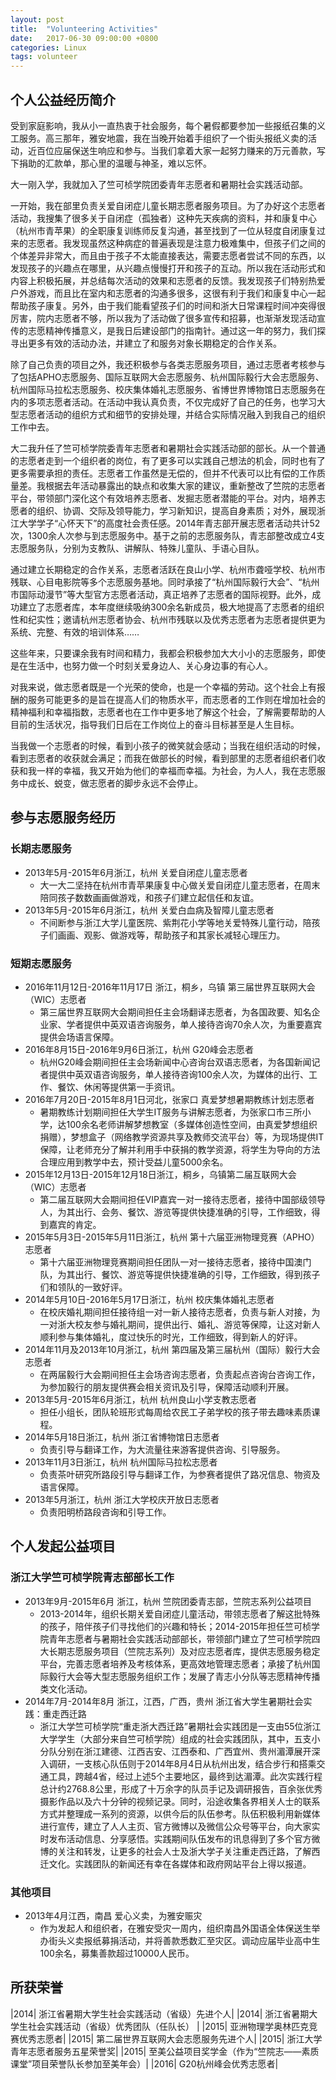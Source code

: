 ```yaml
---
layout: post
title:  "Volunteering Activities"
date:   2017-06-30 09:00:00 +0800
categories: Linux
tags: volunteer
---
```

## **个人公益经历简介**

受到家庭影响，我从小一直热衷于社会服务，每个暑假都要参加一些报纸召集的义工服务。高三那年，雅安地震，我在当晚开始着手组织了一个街头报纸义卖的活动，近百位应届保送生响应和参与。当我们拿着大家一起努力赚来的万元善款，写下捐助的汇款单，那心里的温暖与神圣，难以忘怀。
    
大一刚入学，我就加入了竺可桢学院团委青年志愿者和暑期社会实践活动部。
    
一开始，我在部里负责关爱自闭症儿童长期志愿者服务项目。为了办好这个志愿者活动，我搜集了很多关于自闭症（孤独者）这种先天疾病的资料，并和康复中心（杭州市青苹果）的全职康复训练师反复沟通，甚至找到了一位从轻度自闭康复过来的志愿者。我发现虽然这种病症的普遍表现是注意力极难集中，但孩子们之间的个体差异非常大，而且由于孩子不太能直接表达，需要志愿者尝试不同的东西，以发现孩子的兴趣点在哪里，从兴趣点慢慢打开和孩子的互动。所以我在活动形式和内容上积极拓展，并总结每次活动的效果和志愿者的反馈。我发现孩子们特别热爱户外游戏，而且比在室内和志愿者的沟通多很多，这很有利于我们和康复中心一起帮助孩子康复。另外，由于我们能看望孩子们的时间和浙大日常课程时间冲突得很厉害，院内志愿者不够，所以我为了活动做了很多宣传和招募，也渐渐发现活动宣传的志愿精神传播意义，是我日后建设部门的指南针。通过这一年的努力，我们探寻出更多有效的活动办法，并建立了和服务对象长期稳定的合作关系。
    
除了自己负责的项目之外，我还积极参与各类志愿服务项目，通过志愿者考核参与了包括APHO志愿服务、国际互联网大会志愿服务、杭州国际毅行大会志愿服务、杭州国际马拉松志愿服务、校庆集体婚礼志愿服务、省博世界博物馆日志愿服务在内的多项志愿者活动。在活动中我认真负责，不仅完成好了自己的任务，也学习大型志愿者活动的组织方式和细节的安排处理，并结合实际情况融入到我自己的组织工作中去。
    
大二我升任了竺可桢学院委青年志愿者和暑期社会实践活动部的部长。从一个普通的志愿者走到一个组织者的岗位，有了更多可以实践自己想法的机会，同时也有了更多需要承担的责任。志愿者工作虽然是无偿的，但并不代表可以比有偿的工作质量差。我根据去年活动暴露出的缺点和收集大家的建议，重新整改了竺院的志愿者平台，带领部门深化这个有效培养志愿者、发掘志愿者潜能的平台。对内，培养志愿者的组织、协调、交际及领导能力，学习新知识，提高自身素质；对外，展现浙江大学学子“心怀天下”的高度社会责任感。2014年青志部开展志愿者活动共计52次，1300余人次参与到志愿服务中。基于之前的志愿服务队，青志部整改成立4支志愿服务队，分别为支教队、讲解队、特殊儿童队、手语心目队。
    
通过建立长期稳定的合作关系，志愿者活跃在良山小学、杭州市聋哑学校、杭州市残联、心目电影院等多个志愿服务基地。同时承接了“杭州国际毅行大会”、“杭州市国际动漫节”等大型官方志愿者活动，真正培养了志愿者的国际视野。此外，成功建立了志愿者库，本年度继续吸纳300余名新成员，极大地提高了志愿者的组织性和纪实性；邀请杭州志愿者协会、杭州市残联以及优秀志愿者为志愿者提供更为系统、完整、有效的培训体系……
   
这些年来，只要课余我有时间和精力，我都会积极参加大大小小的志愿服务，即使是在生活中，也努力做一个时刻关爱身边人、关心身边事的有心人。

对我来说，做志愿者既是一个光荣的使命，也是一个幸福的劳动。这个社会上有报酬的服务可能更多的是旨在提高人们的物质水平，而志愿者的工作则在增加社会的精神福利和幸福指数，志愿者也在工作中更多地了解这个社会，了解需要帮助的人目前的生活状况，指导我们日后在工作岗位上的奋斗目标甚至是人生目标。

当我做一个志愿者的时候，看到小孩子的微笑就会感动；当我在组织活动的时候，看到志愿者的收获就会满足；而我在做部长的时候，看到部里的志愿者组织者们收获和我一样的幸福，我又开始为他们的幸福而幸福。为社会，为人人，我在志愿服务中成长、蜕变，做志愿者的脚步永远不会停止。



## **参与志愿服务经历**

### **长期志愿服务**
* 2013年5月-2015年6月浙江，杭州 关爱自闭症儿童志愿者
   * 大一大二坚持在杭州市青苹果康复中心做关爱自闭症儿童志愿者，在周末陪同孩子数数画画做游戏，和孩子们建立起信任和友谊。
* 2013年5月-2015年6月浙江，杭州 关爱白血病及智障儿童志愿者
   * 不间断参与浙江大学儿童医院、紫荆花小学等地关爱特殊儿童行动，陪孩子们画画、观影、做游戏等，帮助孩子和其家长减轻心理压力。



### **短期志愿服务**
* 2016年11月12日-2016年11月17日 浙江，桐乡，乌镇 第三届世界互联网大会（WIC）志愿者
   * 第三届世界互联网大会期间担任主会场翻译志愿者，为各国政要、知名企业家、学者提供中英双语咨询服务，单人接待咨询70余人次，为重要嘉宾提供会场语言保障。
* 2016年8月15日-2016年9月6日浙江，杭州 G20峰会志愿者
   * 杭州G20峰会期间担任主会场新闻中心咨询台双语志愿者，为各国新闻记者提供中英双语咨询服务，单人接待咨询100余人次，为媒体的出行、工作、餐饮、休闲等提供第一手资讯。
* 2016年7月20日-2015年8月1日河北，张家口 真爱梦想暑期教练计划志愿者
   * 暑期教练计划期间担任大学生IT服务与讲解志愿者，为张家口市三所小学，达100余名老师讲解梦想教室（多媒体创造性空间，由真爱梦想组织捐赠），梦想盒子（网络教学资源共享及教师交流平台）等，为现场提供IT保障，让老师充分了解并利用手中获捐的教学资源，将学生为导向的方法合理应用到教学中去，预计受益儿童5000余名。
* 2015年12月13日-2015年12月18日浙江，桐乡，乌镇第二届互联网大会（WIC）志愿者 
   * 第二届互联网大会期间担任VIP嘉宾一对一接待志愿者，接待中国部级领导人，为其出行、会务、餐饮、游览等提供快捷准确的引导，工作细致，得到嘉宾的肯定。
* 2015年5月3日-2015年5月11日浙江，杭州 第十六届亚洲物理竞赛（APHO）志愿者
   * 第十六届亚洲物理竞赛期间担任团队一对一接待志愿者，接待中国澳门队，为其出行、餐饮、游览等提供快捷准确的引导，工作细致，得到孩子们和领队的一致好评。
* 2014年5月10日-2016年5月17日浙江，杭州 校庆集体婚礼志愿者
   * 在校庆婚礼期间担任接待组一对一新人接待志愿者，负责与新人对接，为一对浙大校友参与婚礼期间，提供出行、婚礼、游览等保障，让这对新人顺利参与集体婚礼，度过快乐的时光，工作细致，得到新人的好评。
* 2014年11月及2013年10月浙江，杭州 第四届及第三届杭州（国际）毅行大会志愿者
   * 在两届毅行大会期间担任主会场咨询志愿者，负责起点咨询台咨询工作，为参加毅行的朋友提供赛会相关资讯及引导，保障活动顺利开展。
* 2013年5月-2015年6月浙江，杭州 杭州良山小学支教志愿者
   * 担任小组长，团队轮班形式每周给农民工子弟学校的孩子带去趣味素质课程。
* 2014年5月18日浙江，杭州 浙江省博物馆日志愿者
   * 负责引导与翻译工作，为大流量往来游客提供咨询、引导服务。
* 2013年11月3日浙江，杭州 杭州国际马拉松志愿者
   * 负责茶叶研究所路段引导与翻译工作，为参赛者提供了路况信息、物资及语言保障。
* 2013年5月浙江，杭州 浙江大学校庆开放日志愿者
   * 负责阳明桥路段咨询和引导工作。


## **个人发起公益项目**

### **浙江大学竺可桢学院青志部部长工作**
* 2013年9月-2015年6月 浙江，杭州 竺院团委青志部，竺院志系列公益项目
   * 2013-2014年，组织长期关爱自闭症儿童活动，带领志愿者了解这批特殊的孩子，陪伴孩子们寻找他们的兴趣和特长；2014-2015年担任竺可桢学院青年志愿者与暑期社会实践活动部部长，带领部门建立了竺可桢学院四大长期志愿服务项目（竺院志系列）及对应志愿者库，提供志愿服务稳定平台，完善志愿者培养及考核体系，更高效地管理志愿者；承接了杭州国际毅行大会等大型志愿服务组织工作；发展了青志小分队等志愿精神传播类文化活动。
* 2014年7月-2014年8月 浙江，江西，广西，贵州 浙江省大学生暑期社会实践：重走西迁路
   * 浙江大学竺可桢学院“重走浙大西迁路”暑期社会实践团是一支由55位浙江大学学生（大部分来自竺可桢学院）组成的社会实践团队，其中，五支小分队分别在浙江建德、江西吉安、江西泰和、广西宜州、贵州湄潭展开深入调研，一支核心队伍则于2014年8月4日从杭州出发，结合步行和搭乘交通工具，跨越4省，经过上述5个主要地区，最终到达湄潭。此次实践行程总计约2768.8公里，形成了十万余字的队员手记及调研报告，百余张优秀摄影作品以及六十分钟的视频记录。同时，沿途收集各界相关人士的联系方式并整理成一系列的资源，以供今后的队伍参考。队伍积极利用新媒体进行宣传，建立了人人主页、官方微博以及微信公众号等平台，向大家实时发布活动信息、分享感悟。实践期间队伍发布的讯息得到了多个官方微博的关注和转发，让更多的社会人士及浙大学子关注重走西迁路，了解西迁文化。实践团队的新闻还有幸在各媒体和政府网站平台上得以报道。


### **其他项目**
* 2013年4月江西，南昌 爱心义卖，为雅安赈灾
   * 作为发起人和组织者，在雅安受灾一周内，组织南昌外国语全体保送生举办街头义卖报纸募捐活动，并将善款悉数汇至灾区。调动应届毕业高中生100余名，募集善款超过10000人民币。


## **所获荣誉**

|2014| 浙江省暑期大学生社会实践活动（省级）先进个人|
|2014| 浙江省暑期大学生社会实践活动（省级）优秀团队（任队长）  | 
|2015| 亚洲物理学奥林匹克竞赛优秀志愿者|
|2015| 第二届世界互联网大会志愿服务先进个人|
|2015| 浙江大学青年志愿者服务五星荣誉奖|
|2015| 至美公益项目奖学金（作为“竺院志——素质课堂”项目荣誉队长参加至美年会）|
|2016| G20杭州峰会优秀志愿者|


